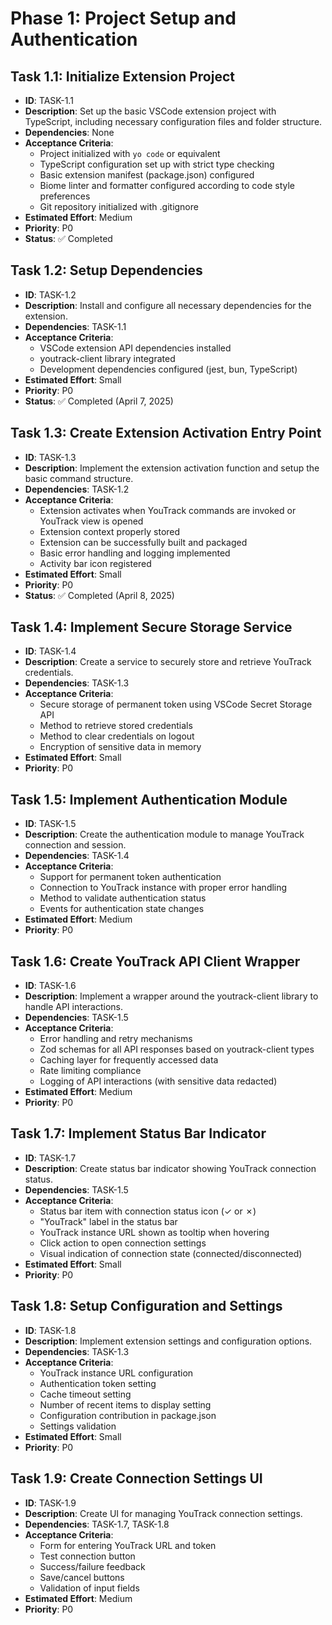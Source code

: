 # Phase 1: Project Setup and Authentication

## Task 1.1: Initialize Extension Project
- **ID**: TASK-1.1
- **Description**: Set up the basic VSCode extension project with TypeScript, including necessary configuration files and folder structure.
- **Dependencies**: None
- **Acceptance Criteria**:
  - Project initialized with `yo code` or equivalent
  - TypeScript configuration set up with strict type checking
  - Basic extension manifest (package.json) configured
  - Biome linter and formatter configured according to code style preferences
  - Git repository initialized with .gitignore
- **Estimated Effort**: Medium
- **Priority**: P0
- **Status**: ✅ Completed

## Task 1.2: Setup Dependencies
- **ID**: TASK-1.2
- **Description**: Install and configure all necessary dependencies for the extension.
- **Dependencies**: TASK-1.1
- **Acceptance Criteria**:
  - VSCode extension API dependencies installed
  - youtrack-client library integrated
  - Development dependencies configured (jest, bun, TypeScript)
- **Estimated Effort**: Small
- **Priority**: P0
- **Status**: ✅ Completed (April 7, 2025)

## Task 1.3: Create Extension Activation Entry Point
- **ID**: TASK-1.3
- **Description**: Implement the extension activation function and setup the basic command structure.
- **Dependencies**: TASK-1.2
- **Acceptance Criteria**:
  - Extension activates when YouTrack commands are invoked or YouTrack view is opened
  - Extension context properly stored
  - Extension can be successfully built and packaged
  - Basic error handling and logging implemented
  - Activity bar icon registered
- **Estimated Effort**: Small
- **Priority**: P0
- **Status**: ✅ Completed (April 8, 2025)

## Task 1.4: Implement Secure Storage Service
- **ID**: TASK-1.4
- **Description**: Create a service to securely store and retrieve YouTrack credentials.
- **Dependencies**: TASK-1.3
- **Acceptance Criteria**:
  - Secure storage of permanent token using VSCode Secret Storage API
  - Method to retrieve stored credentials
  - Method to clear credentials on logout
  - Encryption of sensitive data in memory
- **Estimated Effort**: Small
- **Priority**: P0

## Task 1.5: Implement Authentication Module
- **ID**: TASK-1.5
- **Description**: Create the authentication module to manage YouTrack connection and session.
- **Dependencies**: TASK-1.4
- **Acceptance Criteria**:
  - Support for permanent token authentication
  - Connection to YouTrack instance with proper error handling
  - Method to validate authentication status
  - Events for authentication state changes
- **Estimated Effort**: Medium
- **Priority**: P0

## Task 1.6: Create YouTrack API Client Wrapper
- **ID**: TASK-1.6
- **Description**: Implement a wrapper around the youtrack-client library to handle API interactions.
- **Dependencies**: TASK-1.5
- **Acceptance Criteria**:
  - Error handling and retry mechanisms
  - Zod schemas for all API responses based on youtrack-client types
  - Caching layer for frequently accessed data
  - Rate limiting compliance
  - Logging of API interactions (with sensitive data redacted)
- **Estimated Effort**: Medium
- **Priority**: P0

## Task 1.7: Implement Status Bar Indicator
- **ID**: TASK-1.7
- **Description**: Create status bar indicator showing YouTrack connection status.
- **Dependencies**: TASK-1.5
- **Acceptance Criteria**:
  - Status bar item with connection status icon (✓ or ✗)
  - "YouTrack" label in the status bar
  - YouTrack instance URL shown as tooltip when hovering
  - Click action to open connection settings
  - Visual indication of connection state (connected/disconnected)
- **Estimated Effort**: Small
- **Priority**: P0

## Task 1.8: Setup Configuration and Settings
- **ID**: TASK-1.8
- **Description**: Implement extension settings and configuration options.
- **Dependencies**: TASK-1.3
- **Acceptance Criteria**:
  - YouTrack instance URL configuration
  - Authentication token setting
  - Cache timeout setting
  - Number of recent items to display setting
  - Configuration contribution in package.json
  - Settings validation
- **Estimated Effort**: Small
- **Priority**: P0

## Task 1.9: Create Connection Settings UI
- **ID**: TASK-1.9
- **Description**: Create UI for managing YouTrack connection settings.
- **Dependencies**: TASK-1.7, TASK-1.8
- **Acceptance Criteria**:
  - Form for entering YouTrack URL and token
  - Test connection button
  - Success/failure feedback
  - Save/cancel buttons
  - Validation of input fields
- **Estimated Effort**: Medium
- **Priority**: P0
